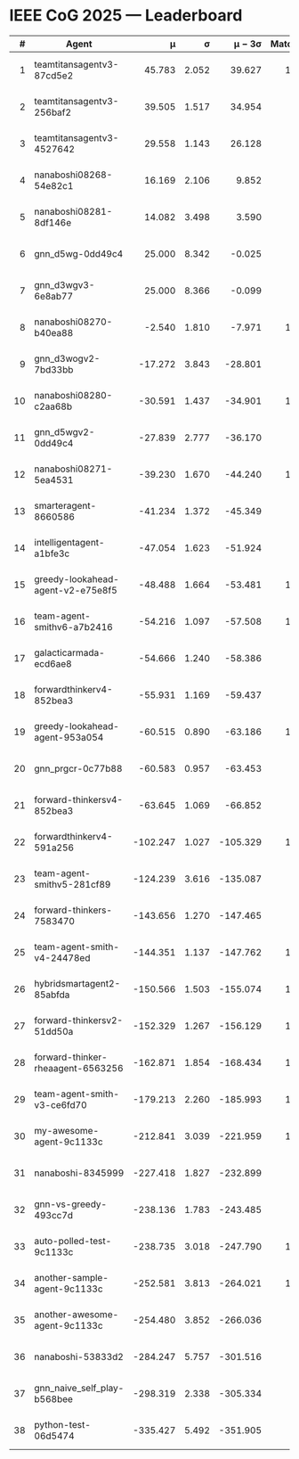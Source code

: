 # IEEE CoG 2025 — Leaderboard

| # | Agent | μ | σ | μ − 3σ | Matches | Updated |
|---:|---|---:|---:|---:|---:|---|
| 1 | teamtitansagentv3-87cd5e2 | 45.783 | 2.052 | 39.627 | 1060 | 2025-08-28 19:37 |
| 2 | teamtitansagentv3-256baf2 | 39.505 | 1.517 | 34.954 | 760 | 2025-08-28 19:37 |
| 3 | teamtitansagentv3-4527642 | 29.558 | 1.143 | 26.128 | 940 | 2025-08-28 19:37 |
| 4 | nanaboshi08268-54e82c1 | 16.169 | 2.106 | 9.852 | 840 | 2025-08-28 19:37 |
| 5 | nanaboshi08281-8df146e | 14.082 | 3.498 | 3.590 | 50 | 2025-08-28 19:37 |
| 6 | gnn_d5wg-0dd49c4 | 25.000 | 8.342 | -0.025 | 20 | 2025-08-28 19:37 |
| 7 | gnn_d3wgv3-6e8ab77 | 25.000 | 8.366 | -0.099 | 80 | 2025-08-28 19:37 |
| 8 | nanaboshi08270-b40ea88 | -2.540 | 1.810 | -7.971 | 1040 | 2025-08-28 19:37 |
| 9 | gnn_d3wogv2-7bd33bb | -17.272 | 3.843 | -28.801 | 68 | 2025-08-28 19:37 |
| 10 | nanaboshi08280-c2aa68b | -30.591 | 1.437 | -34.901 | 1100 | 2025-08-28 19:37 |
| 11 | gnn_d5wgv2-0dd49c4 | -27.839 | 2.777 | -36.170 | 40 | 2025-08-28 19:37 |
| 12 | nanaboshi08271-5ea4531 | -39.230 | 1.670 | -44.240 | 1360 | 2025-08-28 19:37 |
| 13 | smarteragent-8660586 | -41.234 | 1.372 | -45.349 | 954 | 2025-08-28 19:37 |
| 14 | intelligentagent-a1bfe3c | -47.054 | 1.623 | -51.924 | 834 | 2025-08-28 19:37 |
| 15 | greedy-lookahead-agent-v2-e75e8f5 | -48.488 | 1.664 | -53.481 | 1130 | 2025-08-28 19:37 |
| 16 | team-agent-smithv6-a7b2416 | -54.216 | 1.097 | -57.508 | 1020 | 2025-08-28 19:37 |
| 17 | galacticarmada-ecd6ae8 | -54.666 | 1.240 | -58.386 | 960 | 2025-08-28 19:37 |
| 18 | forwardthinkerv4-852bea3 | -55.931 | 1.169 | -59.437 | 844 | 2025-08-28 19:37 |
| 19 | greedy-lookahead-agent-953a054 | -60.515 | 0.890 | -63.186 | 1100 | 2025-08-28 19:37 |
| 20 | gnn_prgcr-0c77b88 | -60.583 | 0.957 | -63.453 | 890 | 2025-08-28 19:37 |
| 21 | forward-thinkersv4-852bea3 | -63.645 | 1.069 | -66.852 | 742 | 2025-08-28 19:37 |
| 22 | forwardthinkerv4-591a256 | -102.247 | 1.027 | -105.329 | 1027 | 2025-08-28 19:37 |
| 23 | team-agent-smithv5-281cf89 | -124.239 | 3.616 | -135.087 | 800 | 2025-08-28 19:37 |
| 24 | forward-thinkers-7583470 | -143.656 | 1.270 | -147.465 | 860 | 2025-08-28 19:37 |
| 25 | team-agent-smith-v4-24478ed | -144.351 | 1.137 | -147.762 | 1078 | 2025-08-28 19:37 |
| 26 | hybridsmartagent2-85abfda | -150.566 | 1.503 | -155.074 | 1031 | 2025-08-28 19:37 |
| 27 | forward-thinkersv2-51dd50a | -152.329 | 1.267 | -156.129 | 1004 | 2025-08-28 19:37 |
| 28 | forward-thinker-rheaagent-6563256 | -162.871 | 1.854 | -168.434 | 1024 | 2025-08-28 19:37 |
| 29 | team-agent-smith-v3-ce6fd70 | -179.213 | 2.260 | -185.993 | 1178 | 2025-08-28 19:37 |
| 30 | my-awesome-agent-9c1133c | -212.841 | 3.039 | -221.959 | 1000 | 2025-08-28 19:37 |
| 31 | nanaboshi-8345999 | -227.418 | 1.827 | -232.899 | 860 | 2025-08-28 19:37 |
| 32 | gnn-vs-greedy-493cc7d | -238.136 | 1.783 | -243.485 | 760 | 2025-08-28 19:37 |
| 33 | auto-polled-test-9c1133c | -238.735 | 3.018 | -247.790 | 1060 | 2025-08-28 19:37 |
| 34 | another-sample-agent-9c1133c | -252.581 | 3.813 | -264.021 | 1040 | 2025-08-28 19:37 |
| 35 | another-awesome-agent-9c1133c | -254.480 | 3.852 | -266.036 | 880 | 2025-08-28 19:37 |
| 36 | nanaboshi-53833d2 | -284.247 | 5.757 | -301.516 | 880 | 2025-08-28 19:37 |
| 37 | gnn_naive_self_play-b568bee | -298.319 | 2.338 | -305.334 | 740 | 2025-08-28 19:37 |
| 38 | python-test-06d5474 | -335.427 | 5.492 | -351.905 | 990 | 2025-08-28 19:37 |
